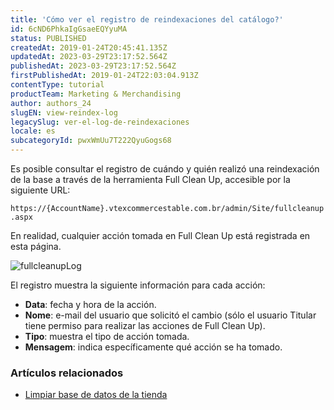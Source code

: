 ```yaml
---
title: 'Cómo ver el registro de reindexaciones del catálogo?'
id: 6cND6PhkaIgGsaeEQYyuMA
status: PUBLISHED
createdAt: 2019-01-24T20:45:41.135Z
updatedAt: 2023-03-29T23:17:52.564Z
publishedAt: 2023-03-29T23:17:52.564Z
firstPublishedAt: 2019-01-24T22:03:04.913Z
contentType: tutorial
productTeam: Marketing & Merchandising
author: authors_24
slugEN: view-reindex-log
legacySlug: ver-el-log-de-reindexaciones
locale: es
subcategoryId: pwxWmUu7T222QyuGogs68
---
```


Es posible consultar el registro de cuándo y quién realizó una reindexación de la base a través de la herramienta Full Clean Up, accesible por la siguiente URL:

`https://{AccountName}.vtexcommercestable.com.br/admin/Site/fullcleanup.aspx`

En realidad, cualquier acción tomada en Full Clean Up está registrada en esta página.

![fullcleanupLog](https://images.contentful.com/alneenqid6w5/4imYxqJjWwog0UYwCIcWY4/a036d799b6de9d34a2e2f810f3780929/fullcleanupLog.png)

El registro muestra la siguiente información para cada acción:
- __Data__: fecha y hora de la acción.
- __Nome__: e-mail del usuario que solicitó el cambio (sólo el usuario Titular tiene permiso para realizar las acciones de Full Clean Up).
- __Tipo__: muestra el tipo de acción tomada.
- __Mensagem__: indica específicamente qué acción se ha tomado.

### Artículos relacionados

- [Limpiar base de datos de la tienda](/es/tutorial/limpiar-base-de-datos-de-la-tienda)
